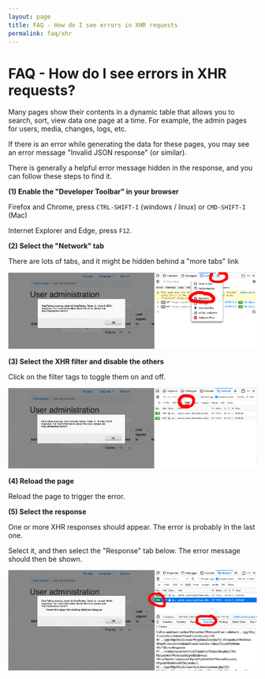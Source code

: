 ```yaml
---
layout: page
title: FAQ - How do I see errors in XHR requests
permalink: faq/xhr
---
```


# FAQ - How do I see errors in XHR requests? #

Many pages show their contents in a dynamic table that allows you
to search, sort, view data one page at a time.  For example, the
admin pages for users, media, changes, logs, etc.

If there is an error while generating the data for these pages,
you may see an error message "Invalid JSON response" (or similar).
 
There is generally a helpful error message hidden in the response,
and you can follow these steps to find it.

**(1) Enable the "Developer Toolbar" in your browser**

Firefox and Chrome, press `CTRL-SHIFT-I` (windows / linux) or `CMD-SHIFT-I` (Mac)

Internet Explorer and Edge, press `F12`.

**(2) Select the "Network" tab**

There are lots of tabs, and it might be hidden behind a "more tabs" link

![Screenshot](/faq/xhr-1.png)

**(3) Select the XHR filter and disable the others**

Click on the filter tags to toggle them on and off.

![Screenshot](/faq/xhr-2.png)

**(4) Reload the page**

Reload the page to trigger the error.

**(5) Select the response**

One or more XHR responses should appear.
The error is probably in the last one.

Select it, and then select the "Response" tab below.
The error message should then be shown.

![Screenshot](/faq/xhr-3.png)
